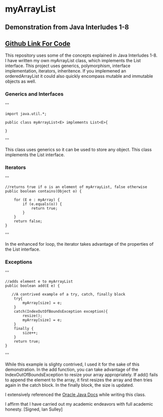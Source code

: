 
# myArrayList<T>
## Demonstration from Java Interludes 1-8
## [Github Link For Code](https://github.com/sulleyi/MyArrayList)

This repository uses some of the concepts explained in Java Interludes 1-8. I have written my own myArrayList<T> class, 
which  implements the List<T> interface. This project uses generics, polymorphism, interface 
implementation, iterators, inheritence. If you implemened an orderedArrayList it could also quickly encompass mutable and immutable objects as well.



### Generics and Interfaces
'''

    import java.util.*;

    public class myArrayList<E> implements List<E>{

    }

'''

This class uses generics so it can be used to store any object. This class implements the List<E> interface. 

### Iterators

'''

    //returns true if o is an element of myArrayList, false otherwise
    public boolean contains(Object o) {

        for (E e : myArray) {
            if (e.equals(o)) {
                return true;
            }
        }
        return false;
    }
    
'''

In the enhanced for loop, the iterator takes advantage of the properties of the List interface.


### Exceptions 

'''

    //adds element e to myArrayList
    public boolean add(E e) {

       //A contrived example of a try, catch, finally block
        try{
            myArray[size] = e;
        }
        catch(IndexOutOfBoundsException exception){
            resize();
            myArray[size] = e;
        }
        finally {
            size++;
        }
        return true;
    }
    
'''

While this example is slighty contrived, I used it for the sake of this demonstration. In the add function, you can take advantage of the IndexOutOfBoundsException to resize your array appropriately. If add() fails to append the element to the array, it first resizes the array and then tries again in the catch block. In the finally block, the size is updated.

I extensively referenced the [Oracle Java Docs](https://docs.oracle.com/en/java/) while writing this class.

I affirm that I have carried out my academic endeavors with full academic honesty. [Signed, Ian Sulley]
